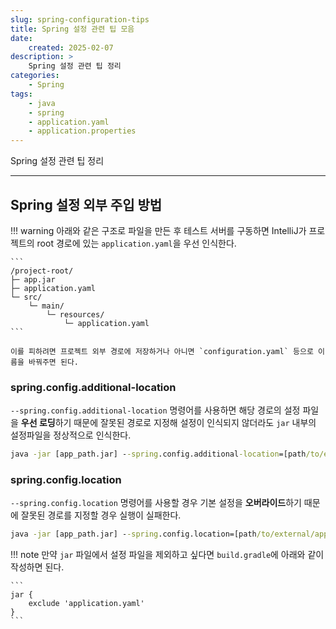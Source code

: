 ```yaml
---
slug: spring-configuration-tips
title: Spring 설정 관련 팁 모음
date:
    created: 2025-02-07
description: >
    Spring 설정 관련 팁 정리
categories:
    - Spring
tags:
    - java
    - spring
    - application.yaml
    - application.properties
---
```


Spring 설정 관련 팁 정리  

<!-- more -->

---

## Spring 설정 외부 주입 방법

!!! warning
    아래와 같은 구조로 파일을 만든 후 테스트 서버를 구동하면 IntelliJ가 프로젝트의 root 경로에 있는 `application.yaml`을 우선 인식한다.  

    ```
    /project-root/
    ├─ app.jar
    ├─ application.yaml
    └─ src/
        └─ main/
            └─ resources/
                └─ application.yaml
    ```

    이를 피하려면 프로젝트 외부 경로에 저장하거나 아니면 `configuration.yaml` 등으로 이름을 바꿔주면 된다.  


### spring.config.additional-location

`--spring.config.additional-location` 명령어를 사용하면 해당 경로의 설정 파일을 **우선 로딩**하기 때문에 잘못된 경로로 지정해 설정이 인식되지 않더라도 `jar` 내부의 설정파일을 정상적으로 인식한다.  

```bat
java -jar [app_path.jar] --spring.config.additional-location=[path/to/external/application.yaml]
```

### spring.config.location

`--spring.config.location` 명령어를 사용할 경우 기본 설정을 **오버라이드**하기 때문에 잘못된 경로를 지정할 경우 실행이 실패한다.  

```bat
java -jar [app_path.jar] --spring.config.location=[path/to/external/application.yaml]
```

!!! note
    만약 `jar` 파일에서 설정 파일을 제외하고 싶다면 `build.gradle`에 아래와 같이 작성하면 된다.  

    ```
    jar {
        exclude 'application.yaml'
    }
    ```
